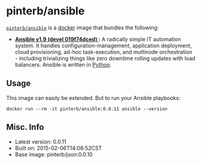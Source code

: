 # pinterb/ansible 

[`pinterb/ansible`](https://index.docker.io/u/pinterb/ansible) is a [docker](https://docker.io) image that bundles the following:  
 
* **[Ansible v1.9 (devel 019f74dced) ](http://www.ansible.com/home):** A radically simple IT automation system. It handles configuration-management, application deployment, cloud provisioning, ad-hoc task-execution, and multinode orchestration - including trivializing things like zero downtime rolling updates with load balancers. Ansible is written in [Python](https://www.python.org/).    

## Usage 
This image can easily be extended.  But to run your Ansible playbooks:
````
docker run --rm -it pinterb/ansible:0.0.11 ansible --version
````

## Misc. Info 
* Latest version: 0.0.11
* Built on: 2015-02-06T14:06:52CST
* Base image: pinterb/json:0.0.10

